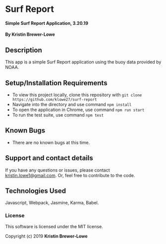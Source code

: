 # Surf Report

#### Simple Surf Report Application, 3.20.19

#### By Kristin Brewer-Lowe

## Description

This app is a simple Surf Report application using the buoy data provided by NOAA. 


## Setup/Installation Requirements

* To view this project locally, clone this repository with `git clone https://github.com/klowe27/surf-report`
* Navigate into the directory and use command `npm install`
* To open the application in Chrome, use command `npm run start`
* To run the test suite, use command `npm test`

## Known Bugs

* There are no known bugs at this time.

## Support and contact details

If you have any questions or issues, please contact kristin.lowe1@gmail.com. Or, feel free to contribute to the code.

## Technologies Used

Javascript, Webpack, Jasmine, Karma, Babel.

### License

This software is licensed under the MIT license.

Copyright (c) 2019 **Kristin Brewer-Lowe**
